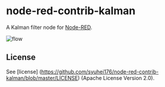node-red-contrib-kalman
========================

A Kalman filter node for <a href="http://nodered.org" target="_new">Node-RED</a>.


![flow](https://raw.githubusercontent.com/syuhei176/node-red-contrib-kalman/master/img/flow.png "flow")


License
-------

See [license] (https://github.com/syuhei176/node-red-contrib-kalman/blob/master/LICENSE) (Apache License Version 2.0).